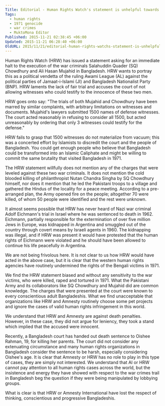```yaml
---
Title: Editorial - Human Rights Watch's statement is unhelpful towards establishing justice
Tags:
  - human rights
  - 1971 genocide
  - war crimes
  - MuktoMona Editor
Published: 2015-11-21 02:38:45 +06:00
Updated: 2015-11-21 06:28:40 +06:00
OldURL: 2015/11/21/editorial-human-rights-watchs-statement-is-unhelpful-towards-establishing-justice/
---
```


Human Rights Watch (HRW) has issued a statement asking for an immediate halt to the execution of the war criminals Salahuddin Quader (SQ) Chowdhury and Ali Hasan Mujahid in Bangladesh. HRW wants to portray this as a political vendetta of the ruling Awami League (AL) against the political parties of Jamaat-i-Islami (JI) and Bangladesh Nationalist Party (BNP). HRW laments the lack of fair trial and accuses the court of not allowing witnesses who could testify to the innocence of these two men. 

HRW goes onto say: "The trials of both Mujahid and Chowdhury have been marred by similar complaints, with arbitrary limitations on witnesses and documents. Mujahid's lawyers submitted 1500 names of defense witnesses. The court acted reasonably in refusing to consider all 1500, but acted unreasonably by ordering that only 3 witnesses could testify for the defense." 

HRW fails to grasp that 1500 witnesses do not materialize from vacuum; this was a concerted effort by Islamists to discredit the court and the people of Bangladesh. You could get enough people who believe that Bangladesh could be transformed into an Islamic Caliphate and might be willing to commit the same brutality that visited Bangladesh in 1971. 

The HRW statement willfully does not mention any of the charges that were leveled against these two war criminals. It does not mention the cold blooded killing of philanthropist Nutan Chandra Singha by SQ Chowdhury himself, nor does it mention that he led the Pakistani troops to a village and gathered the Hindus of the locality for a peace meeting. According to a pre-arranged plan, the Army opened fire on the people; altogether 70 were killed, of whom 50 people were identified and the rest were unknown. 

It almost seems possible that HRW has never heard of Nazi war criminal Adolf Eichmann's trial in Israel where he was sentenced to death in 1962. Eichmann, partially responsible for the extermination of over five million Jews in Europe, was kidnapped in Argentina and smuggled out of the country through covert means by Israeli agents in 1960. The kidnapping was illegal, and if HRW was present it would have protested that the human rights of Eichmann were violated and he should have been allowed to continue his life peacefully in Argentina. 

We are not being frivolous here. It is not clear to us how HRW would have acted in the above case, but it is clear that the western human rights agencies have routinely undermined the rights of the Bengali victims in 1971.

We find the HRW statement biased and without any sensitivity to the war victims, who were killed, raped and tortured in 1971. What the Pakistani Army and its collaborators like SQ Chowdhury and Mujahid did are common knowledge. The charges that were presented at the court were known to every conscientious adult Bangladeshis. What we find unacceptable that organizations like HRW and Amnesty routinely choose some pet projects and ignore the cases of valid human rights infringement in this world.

We understand that HRW and Amnesty are against death penalties. However, in these case, they did not argue for leniency, they took a stand which implied that the accused were innocent.

Recently, a Bangladesh court has handed out death sentence to Oishee Rahman, 19, for killing her parents. The court did not consider any extenuating circumstance and many human rights organizations in Bangladesh consider the sentence to be harsh, especially considering Oishee's age. It is clear that Amnesty or HRW has no role to play in this type of cases, they are simply not interested. We understand that AI or HRW cannot pay attention to all human rights cases across the world, but the insistence and energy they have showed with respect to the war crimes trail in Bangladesh beg the question if they were being manipulated by lobbying groups.

What is clear is that HRW or Amnesty International have lost the respect of thinking, conscientious and progressive Bangladeshis.

